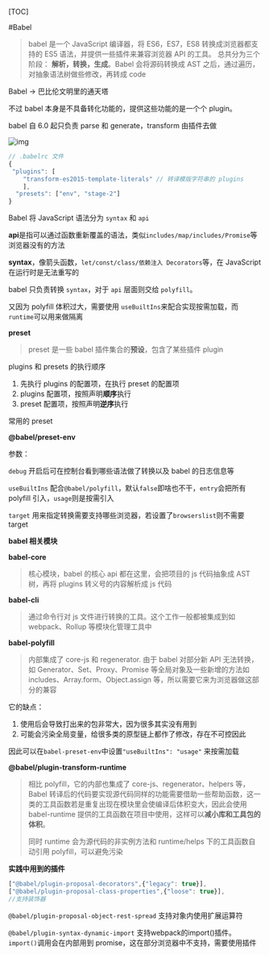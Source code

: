 [TOC]

#Babel

> babel 是一个 JavaScript 编译器，将 ES6，ES7，ES8 转换成浏览器都支持的 ES5 语法，并提供一些插件来兼容浏览器 API 的工具。 总共分为三个阶段： **解析，转换，生成**。Babel 会将源码转换成 AST 之后，通过遍历，对抽象语法树做些修改，再转成 code

Babel -> 巴比伦文明里的通天塔

不过 babel 本身是不具备转化功能的，提供这些功能的是一个个 plugin。

babel 自 6.0 起只负责 parse 和 generate，transform 由插件去做

![img](/Users/hetaohua/Documents/Read-note/img/babel.png)



```js
// .babelrc 文件
{
 "plugins": [
    "transform-es2015-template-literals" // 转译模版字符串的 plugins
	],
  "presets": ["env", "stage-2"]
}
```



Babel 将 JavaScript 语法分为 `syntax` 和 `api`

**api**是指可以通过函数重新覆盖的语法，类似`includes/map/includes/Promise`等浏览器没有的方法

**syntax**，像箭头函数，`let/const/class/依赖注入 Decorators`等，在 JavaScript 在运行时是无法重写的

babel 只负责转换 `syntax`，对于 `api` 层面则交给 `polyfill`。

又因为 polyfill 体积过大，需要使用 `useBuiltIns`来配合实现按需加载，而 `runtime`可以用来做隔离



**preset**

> preset 是一些 babel 插件集合的**预设**，包含了某些插件 plugin

plugins 和 presets 的执行顺序

1. 先执行 plugins 的配置项，在执行 preset 的配置项
2. plugins 配置项，按照声明**顺序**执行
3. preset 配置项，按照声明**逆序**执行



常用的 preset

**@babel/preset-env**

参数：

`debug` 开启后可在控制台看到哪些语法做了转换以及 babel 的日志信息等

`useBuiltIns` 配合`@babel/polyfill`，默认`false`即啥也不干，`entry`会把所有 polyfill 引入，`usage`则是按需引入

`target`	用来指定转换需要支持哪些浏览器，若设置了`browserslist`则不需要 target

**babel 相关模块**

**babel-core**

> 核心模块，babel 的核心 api 都在这里，会把项目的 js 代码抽象成 AST 树，再将 plugins 转义号的内容解析成 js 代码



**babel-cli**

> 通过命令行对 js 文件进行转换的工具。这个工作一般都被集成到如 webpack、Rollup 等模块化管理工具中



**babel-polyfill**

> 内部集成了 core-js 和 regenerator. 由于 babel 对部分新 API 无法转换，如 Generator、Set、Proxy、Promise 等全局对象及一些新增的方法如 includes、Array.form、Object.assign 等，所以需要它来为浏览器做这部分的兼容

它的缺点：

1. 使用后会导致打出来的包非常大，因为很多其实没有用到
2. 可能会污染全局变量，给很多类的原型链上都作了修改，存在不可控因此

因此可以在`babel-preset-env`中设置`"useBuiltIns": "usage"` 来按需加载



**@babel/plugin-transform-runtime**

> 相比 polyfill，它的内部也集成了 core-js、regenerator、helpers 等，Babel 转译后的代码要实现源代码同样的功能需要借助一些帮助函数，这一类的工具函数若是重复出现在模块里会使编译后体积变大，因此会使用 babel-runtime 提供的工具函数在项目中使用，这样可以**减小库和工具包的体积**。
>
> 同时 runtime 会为源代码的非实例方法和 runtime/helps 下的工具函数自动引用 polyfill，可以避免污染



**实践中用到的插件**

```js
["@babel/plugin-proposal-decorators",{"legacy": true}],
["@babel/plugin-proposal-class-properties",{"loose": true}],
//支持装饰器
```

`@babel/plugin-proposal-object-rest-spread`	支持对象内使用扩展运算符

`@babel/plugin-syntax-dynamic-import`	支持webpack的import()插件。`import()`调用会在内部用到 promise，这在部分浏览器中不支持，需要使用插件